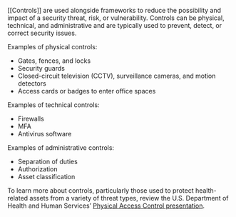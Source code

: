 [[Controls]] are used alongside frameworks to reduce the possibility and impact of a security threat, risk, or vulnerability. Controls can be physical, technical, and administrative and are typically used to prevent, detect, or correct security issues.

Examples of physical controls:

- Gates, fences, and locks
- Security guards
- Closed-circuit television (CCTV), surveillance cameras, and motion detectors
- Access cards or badges to enter office spaces

Examples of technical controls:

- Firewalls
- MFA
- Antivirus software

Examples of administrative controls:

- Separation of duties
- Authorization
- Asset classification

To learn more about controls, particularly those used to protect health-related assets from a variety of threat types, review the U.S. Department of Health and Human Services’ [Physical Access Control presentation](https://www.hhs.gov/sites/default/files/physical-access-control.pdf). 
